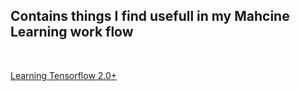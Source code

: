 ## Contains things I find usefull in my Mahcine Learning work flow


</br>

[Learning Tensorflow 2.0+](https://github.com/gmihaila/machine_learning_things/tree/master/learning_tensorflow)
